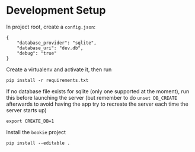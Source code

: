 # Development Setup

In project root, create a `config.json`:

    {
        "database_provider": "sqlite",
        "database_uri": "dev.db",
        "debug": "true"
    }

Create a virtualenv and activate it, then run

    pip install -r requirements.txt

If no database file exists for sqlite (only one supported at the moment), run
this before launching the server (but remember to do `unset DB_CREATE` afterwards to avoid having the app try to recreate the server each time the server starts up)

    export CREATE_DB=1

Install the `bookie` project

    pip install --editable .
